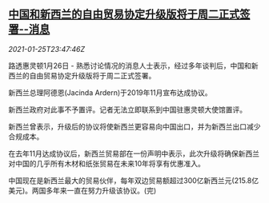 <!--1611618913000-->
[中国和新西兰的自由贸易协定升级版将于周二正式签署--消息](https://cn.reuters.com/article/china-nz-free-trade-deak-0126-tues-idCNKBS29U2O3)
------

<div><i>2021-01-25T23:47:46Z</i></div><p>路透惠灵顿1月26日 - 熟悉讨论情况的消息人士表示，经过多年谈判后，中国和新西兰的自由贸易协定升级版将于周二正式签署。</p><p>新西兰总理阿德恩(Jacinda Ardern)于2019年11月宣布达成协议。</p><p>新西兰政府对此事不予置评。记者无法立即联系到中国驻惠灵顿大使馆置评。</p><p>新西兰曾表示，升级后的协议将使新西兰更容易向中国出口，并为新西兰出口减少合规成本。</p><p>在去年11月达成协议后，新西兰贸易部在一份声明中表示，此次升级将确保新西兰对中国的几乎所有木材和纸张贸易在未来10年将享有优惠准入。</p><p>中国现在是新西兰最大的贸易伙伴，每年双边贸易额超过300亿新西兰元(215.8亿美元)。两国多年来一直在努力升级该协议。(完)</p>
